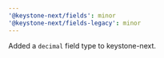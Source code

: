 ```yaml
---
'@keystone-next/fields': minor
'@keystone-next/fields-legacy': minor
---
```


Added a `decimal` field type to keystone-next.
